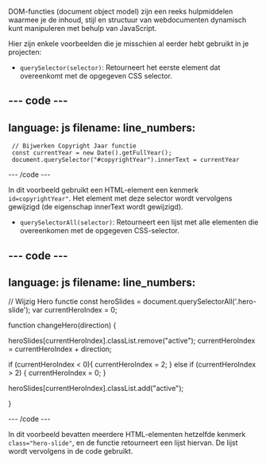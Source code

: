 DOM-functies (document object model) zijn een reeks hulpmiddelen waarmee je de inhoud, stijl en structuur van webdocumenten dynamisch kunt manipuleren met behulp van JavaScript.

Hier zijn enkele voorbeelden die je misschien al eerder hebt gebruikt in je projecten:

- `querySelector(selector)`: Retourneert het eerste element dat overeenkomt met de opgegeven CSS selector.

--- code ---
---
language: js
filename: 
line_numbers:
---
     // Bijwerken Copyright Jaar functie 
     const currentYear = new Date().getFullYear();
     document.querySelector("#copyrightYear").innerText = currentYear

--- /code ---

In dit voorbeeld gebruikt een HTML-element een kenmerk `id=copyrightYear"`. Het element met deze selector wordt vervolgens gewijzigd (de eigenschap innerText wordt gewijzigd).

- `querySelectorAll(selector)`: Retourneert een lijst met alle elementen die overeenkomen met de opgegeven CSS-selector.

--- code ---
---
language: js
filename: 
line_numbers:
---

// Wijzig Hero functie
const heroSlides = document.querySelectorAll('.hero-slide');
var currentHeroIndex = 0;

function changeHero(direction) {

  heroSlides[currentHeroIndex].classList.remove("active");
  currentHeroIndex = currentHeroIndex + direction;

  if (currentHeroIndex < 0){
    currentHeroIndex = 2;
  } else if (currentHeroIndex > 2) {
    currentHeroIndex = 0;
  }

  heroSlides[currentHeroIndex].classList.add("active");

}

--- /code ---

In dit voorbeeld bevatten meerdere HTML-elementen hetzelfde kenmerk `class="hero-slide"`, en de functie retourneert een lijst hiervan. De lijst wordt vervolgens in de code gebruikt.
